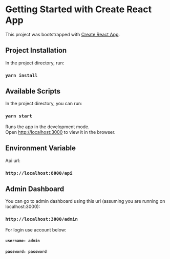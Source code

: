 # Getting Started with Create React App

This project was bootstrapped with [Create React App](https://github.com/facebook/create-react-app).

## Project Installation

In the project directory, run:

### `yarn install`

## Available Scripts

In the project directory, you can run:

### `yarn start`

Runs the app in the development mode.\
Open [http://localhost:3000](http://localhost:3000) to view it in the browser.


## Environment Variable

Api url:
### `http://localhost:8000/api`

## Admin Dashboard

You can go to admin dashboard using this url (assuming you are running on localhost:3000):

### `http://localhost:3000/admin`

For login use account below:

#### `username: admin`
#### `password: password`

